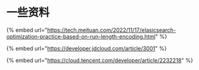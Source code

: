 # 一些资料

{% embed url="https://tech.meituan.com/2022/11/17/elasicsearch-optimization-practice-based-on-run-length-encoding.html" %}

{% embed url="https://developer.jdcloud.com/article/3001" %}

{% embed url="https://cloud.tencent.com/developer/article/2232218" %}
